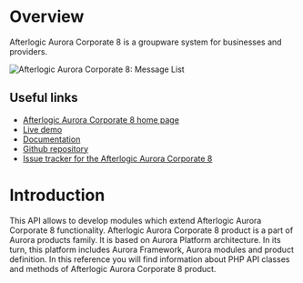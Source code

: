 # Overview
Afterlogic Aurora Corporate 8 is a groupware system for businesses and providers.

![Afterlogic Aurora Corporate 8: Message List](https://afterlogic.com/images/products/aurora-corporate/aurora-corporate-splash.png)

## Useful links
- [Afterlogic Aurora Corporate 8 home page](https://afterlogic.com/aurora)
- [Live demo](https://aurora.afterlogic.com)
- [Documentation](https://afterlogic.com/docs/aurora-corporate-8)
- [Github repository](https://github.com/afterlogic/aurora-corporate-8)
- [Issue tracker for the Afterlogic Aurora Corporate 8](https://github.com/afterlogic/aurora-corporate-8/issues)

# Introduction
This API allows to develop modules which extend Afterlogic Aurora Corporate 8 functionality. Afterlogic Aurora Corporate 8 product is a part of Aurora products family. It is based on Aurora Platform architecture. In its turn, this platform includes Aurora Framework, Aurora modules and product definition.
In this reference you will find information about PHP API classes and methods of Afterlogic Aurora Corporate 8 product.
